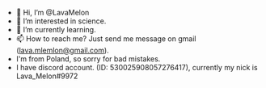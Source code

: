 - 👋 Hi, I’m @LavaMelon
- 👀 I’m interested in science.
- 🌱 I’m currently learning. 
- 📫 How to reach me? Just send me message on gmail (lava.mlemlon@gmail.com).
- I'm from Poland, so sorry for bad mistakes.
- I have discord account. (ID: 530025908057276417), currently my nick is Lava_Melon#9972
